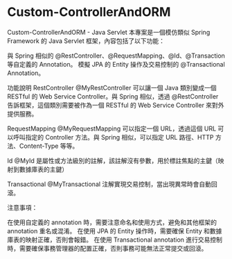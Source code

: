 # Custom-ControllerAndORM
Custom-ControllerAndORM - Java Servlet
本專案是一個模仿類似 Spring Framework 的 Java Servlet 框架，內容包括了以下功能：

與 Spring 相似的 @RestController、@RequestMapping、@Id、@Transaction等自定義的 Annotation。
模擬 JPA 的 Entity 操作及交易控制的 @Transactional Annotation。

功能說明
RestController
@MyRestController 可以讓一個 Java 類別變成一個 RESTful 的 Web Service Controller。與 Spring 相似，透過 @RestController 告訴框架，這個類別需要被作為一個 RESTful 的 Web Service Controller 來對外提供服務。

RequestMapping
@MyRequestMapping 可以指定一個 URL，透過這個 URL 可以呼叫指定的 Controller 方法。與 Spring 相似，可以指定 URL 路徑、HTTP 方法、Content-Type 等等。

Id
@MyId 是屬性或方法級別的註解，該註解沒有參數，用於標註焦點的主鍵（映射到數據庫表的主鍵）

Transactional
@MyTransactional 注解實現交易控制，當出現異常時會自動回滾。

注意事項：

在使用自定義的 annotation 時，需要注意命名和使用方式，避免和其他框架的 annotation 重名或混淆。
在使用 JPA 的 Entity 操作時，需要確保 Entity 和數據庫表的映射正確，否則會報錯。
在使用 Transactional annotation 進行交易控制時，需要確保事務管理器的配置正確，否則事務可能無法正常提交或回滾。
